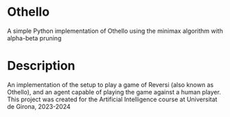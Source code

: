 # Othello
A simple Python implementation of Othello using the minimax algorithm with alpha-beta pruning 

# Description 
An implementation of the setup to play a game of Reversi (also known as Othello), and an agent capable of playing the game against a human player.
This project was created for the Artificial Intelligence course at Universitat de Girona, 2023-2024
